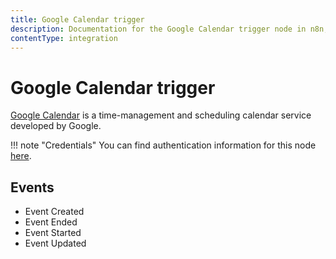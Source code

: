 ```yaml
---
title: Google Calendar trigger
description: Documentation for the Google Calendar trigger node in n8n, a workflow automation platform. Includes details of operations and configuration, and links to examples and credentials information.
contentType: integration
---
```


# Google Calendar trigger

[Google Calendar](https://www.google.com/calendar/) is a time-management and scheduling calendar service developed by Google.

!!! note "Credentials"
    You can find authentication information for this node [here](/integrations/builtin/credentials/google/).


## Events

- Event Created
- Event Ended
- Event Started
- Event Updated

